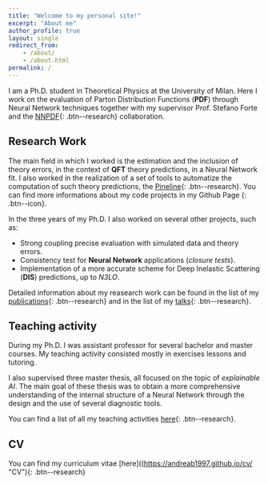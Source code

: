 ```yaml
---
title: "Welcome to my personal site!"
excerpt: "About me"
author_profile: true
layout: single
redirect_from: 
    - /about/
    - /about.html
permalink: /
---
```


I am a Ph.D. student in Theoretical Physics at the University of Milan. Here I work on the evaluation of Parton Distribution Functions (**PDF**) through
Neural Network techniques together with my supervisor Prof. Stefano Forte and the [NNPDF](https://nnpdf.mi.infn.it/){: .btn--research} collaboration. 

Research Work
-------------
 
The main field in which I worked is the estimation and the inclusion of theory errors, in the context of **QFT** theory predictions, in a Neural Network fit. I also worked in the realization of a set of tools to automatize the computation of such theory predictions, the [Pineline](https://nnpdf.github.io/pineline){: .btn--research}. You can find more informations about my code projects in my Github Page [<i class="fab fa-fw fa-github" width="40" height="40"></i>](https://github.com/andreab1997 "Github page"){: .btn--icon}.

In the three years of my Ph.D. I also worked on several other projects, such as:
* Strong coupling precise evaluation with simulated data and theory errors.
* Consistency test for **Neural Network** applications (*closure tests*).
* Implementation of a more accurate scheme for Deep Inelastic Scattering (**DIS**) predictions, up to *N3LO*.


Detailed information about my reasearch work can be found in the list of my [publications](https://andreab1997.github.io/publications/ "publications"){: .btn--research} and in the list of my [talks](https://andreab1997.github.io/talks/ "talks"){: .btn--research}.

Teaching activity
-----------------

During my Ph.D. I was assistant professor for several bachelor and master courses. My teaching activity consisted mostly in exercises lessons and tutoring.

I also supervised three master thesis, all focused on the topic of
*explainable AI*. The main goal of these thesis was to obtain a more 
comprehensive understanding of the internal structure of a Neural Network through the design and the use of several diagnostic tools.  

You can find a list of all my teaching activities [here](https://andreab1997.github.io/teaching/ "teaching activity"){: .btn--research}.  


CV
---

You can find my curriculum vitae [here]((https://andreab1997.github.io/cv/ "CV"){: .btn--research}
